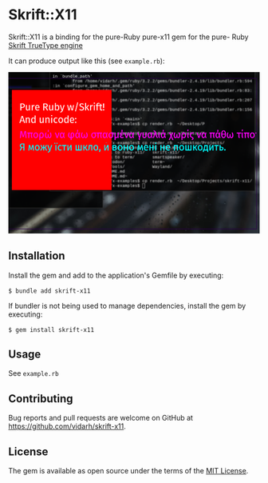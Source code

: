 # Skrift::X11

Skrift::X11 is a binding for the pure-Ruby pure-x11 gem for the pure-
Ruby [Skrift TrueType engine](https://github.com/vidarh/skrift)

It can produce output like this (see `example.rb`):

![Example image](https://raw.githubusercontent.com/vidarh/skrift-x11/master/example.png)


## Installation

Install the gem and add to the application's Gemfile by executing:

    $ bundle add skrift-x11

If bundler is not being used to manage dependencies, install the gem by executing:

    $ gem install skrift-x11

## Usage

See `example.rb`


## Contributing

Bug reports and pull requests are welcome on GitHub at https://github.com/vidarh/skrift-x11.

## License

The gem is available as open source under the terms of the [MIT License](https://opensource.org/licenses/MIT).
